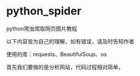 # python_spider


python爬虫爬取网页图片教程


以下内容皆为自己的理解，如有错误，请及时告知作者


使用的库：requests、BeautifulSoup、os







首先我们要做的是分析网站，代码过程相对简单。










